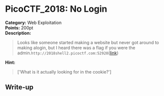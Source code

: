 <!-- This markdown file is writeup template. -->

# PicoCTF_2018:  No Login

**Category:** Web Exploitation  
**Points:** 200pt  
**Description:**

> Looks like someone started making a website but never got around to making alogin, but I heard there was a flag if you were the admin.`http://2018shell2.picoctf.com:52920`([link](http://2018shell2.picoctf.com:52920))

**Hint:**

> ['What is it actually looking for in the cookie?']

## Write-up